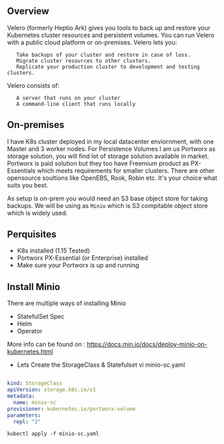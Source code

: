 ## Overview

Velero (formerly Heptio Ark) gives you tools to back up and restore your Kubernetes cluster resources and persistent volumes. You can run Velero with a public cloud platform or on-premises. Velero lets you:
```
   Take backups of your cluster and restore in case of loss.
   Migrate cluster resources to other clusters.
   Replicate your production cluster to development and testing clusters.
```
Velero consists of:
```
   A server that runs on your cluster
   A command-line client that runs locally
```

## On-premises 
I have K8s cluster deployed in my local datacenter enviornment, with one Master and 3 worker nodes.
For Persistence Volumes I am us Portworx as storage solution, you will find lot of storage solution available in market. Portworx is paid solution but they too have Freemium product
 as PX-Essentials which meets requirements for smaller clusters. There are other opensource soultions like OpenEBS, Rook, Robin etc. It's your choice what suits you best.

As setup is on-prem you would need an S3 base object store for taking backups. We will be using as `Minio` which is S3 compitable object store which is widely used.

## Perquisites
* K8s installed (1.15 Tested)
* Portworx PX-Essential (or Enterprise) installed 
* Make sure your Portworx is up and running 


## Install Minio
There are multiple ways of installing Minio
* StatefulSet Spec
* Helm
* Operator 

More info can be found on : https://docs.min.io/docs/deploy-minio-on-kubernetes.html

- Lets Create the StorageClass & Statefulset
vi minio-sc.yaml
```yaml

kind: StorageClass
apiVersion: storage.k8s.io/v1
metadata:
  name: minio-sc
provisioner: kubernetes.io/portworx-volume
parameters:
  repl: "2"
```

`kubectl apply -f minio-sc.yaml`




